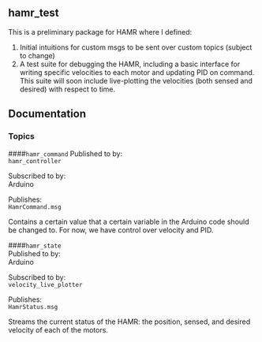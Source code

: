 ## hamr_test  
This is a preliminary package for HAMR where I defined:  
1) Initial intuitions for custom msgs to be sent over custom topics (subject to change)  
2) A test suite for debugging the HAMR, including a basic interface for writing specific velocities to each motor and updating PID on command. This suite will soon include live-plotting the velocities (both sensed and desired) with respect to time. 

## Documentation
### Topics  

####`hamr_command`
Published to by:  
`hamr_controller`  

Subscribed to by:  
Arduino  

Publishes:  
`HamrCommand.msg`  

Contains a certain value that a certain variable in the Arduino code should be changed to. For now, we have control over velocity and PID. 

####`hamr_state`  
Published to by:  
Arduino  
  
Subscribed to by:  
`velocity_live_plotter`  

Publishes:  
`HamrStatus.msg`

Streams the current status of the HAMR: the position, sensed, and desired velocity of each of the motors. 
